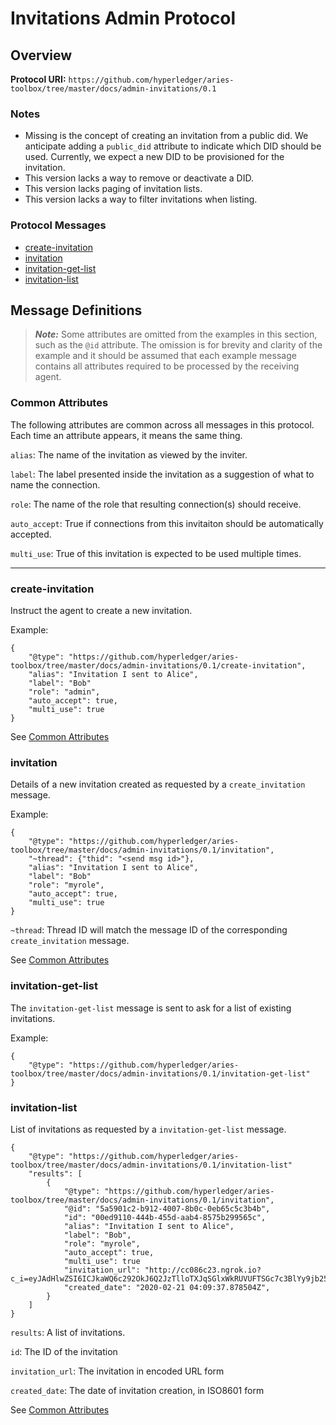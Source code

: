 Invitations Admin Protocol
==========================

## Overview

**Protocol URI:** `https://github.com/hyperledger/aries-toolbox/tree/master/docs/admin-invitations/0.1`

### Notes
- Missing is the concept of creating an invitation from a public did. We anticipate
adding a `public_did` attribute to indicate which DID should be used. Currently, we expect
a new DID to be provisioned for the invitation.
- This version lacks a way to remove or deactivate a DID.
- This version lacks paging of invitation lists.
- This version lacks a way to filter invitations when listing.

### Protocol Messages
- [create-invitation](#create-invitation)
- [invitation](#invitation)
- [invitation-get-list](#invitation-get-list)
- [invitation-list](#invitation-list)

## Message Definitions

> _**Note:**_ Some attributes are omitted from the examples in this section,
> such as the `@id` attribute. The omission is for brevity and clarity of the
> example and it should be assumed that each example message contains all
> attributes required to be processed by the receiving agent.

### Common Attributes
The following attributes are common across all messages in this protocol. Each time an attribute
 appears, it means the same thing.

`alias`: The name of the invitation as viewed by the inviter.

`label`: The label presented inside the invitation as a suggestion of what to name the connection.

`role`: The name of the role that resulting connection(s) should receive.

`auto_accept`: True if connections from this invitaiton should be automatically accepted.

`multi_use`: True of this invitation is expected to be used multiple times.


--------------------------------------------------------------------------------

### create-invitation
Instruct the agent to create a new invitation.

Example:
```jsonc
{
	"@type": "https://github.com/hyperledger/aries-toolbox/tree/master/docs/admin-invitations/0.1/create-invitation",
	"alias": "Invitation I sent to Alice",
	"label": "Bob"
	"role": "admin",
	"auto_accept": true,
	"multi_use": true
}
```

See [Common Attributes](#common-attributes)

### invitation

Details of a new invitation created as requested by a `create_invitation` message.

Example:
```jsonc
{
	"@type": "https://github.com/hyperledger/aries-toolbox/tree/master/docs/admin-invitations/0.1/invitation",
	"~thread": {"thid": "<send msg id>"},
	"alias": "Invitation I sent to Alice",
	"label": "Bob"
	"role": "myrole",
	"auto_accept": true,
	"multi_use": true
}
```

`~thread`: Thread ID will match the message ID of the corresponding `create_invitation`
message.

See [Common Attributes](#common-attributes)


### invitation-get-list
The `invitation-get-list` message is sent to ask for a list of existing
invitations.

Example:
```jsonc
{
	"@type": "https://github.com/hyperledger/aries-toolbox/tree/master/docs/admin-invitations/0.1/invitation-get-list"
}
```


### invitation-list

List of invitations as requested by a `invitation-get-list` message.

```jsonc
{
	"@type": "https://github.com/hyperledger/aries-toolbox/tree/master/docs/admin-invitations/0.1/invitation-list"
    "results": [
        {
            "@type": "https://github.com/hyperledger/aries-toolbox/tree/master/docs/admin-invitations/0.1/invitation",
            "@id": "5a5901c2-b912-4007-8b0c-0eb65c5c3b4b",
            "id": "00ed9110-444b-455d-aab4-8575b299565c",
            "alias": "Invitation I sent to Alice",
            "label": "Bob",
            "role": "myrole",
            "auto_accept": true,
            "multi_use": true
            "invitation_url": "http://cc086c23.ngrok.io?c_i=eyJAdHlwZSI6ICJkaWQ6c292OkJ6Q2JzTlloTXJqSGlxWkRUVUFTSGc7c3BlYy9jb25uZWN0aW9ucy8xLjAvaW52aXRhdGlvbiIsICJAaWQiOiAiNzVmNjZmYmQtZDdiNS00Zjg0LWI4YjMtMjBmYzUxZTc1Njc0IiwgInJlY2lwaWVudEtleXMiOiBbIjdZVm0zQks3NHBROHhKU2h5QVJSZ29COTMxZFVtUmN5U2JTUGZIZFpqREsyIl0sICJzZXJ2aWNlRW5kcG9pbnQiOiAiaHR0cDovL2NjMDg2YzIzLm5ncm9rLmlvIiwgImxhYmVsIjogImxsbGxsIn0=",
            "created_date": "2020-02-21 04:09:37.878504Z",
        }
    ]
}
```

`results`: A list of invitations.

`id`: The ID of the invitation

`invitation_url`: The invitation in encoded URL form

`created_date`: The date of invitation creation, in ISO8601 form

See [Common Attributes](#common-attributes)